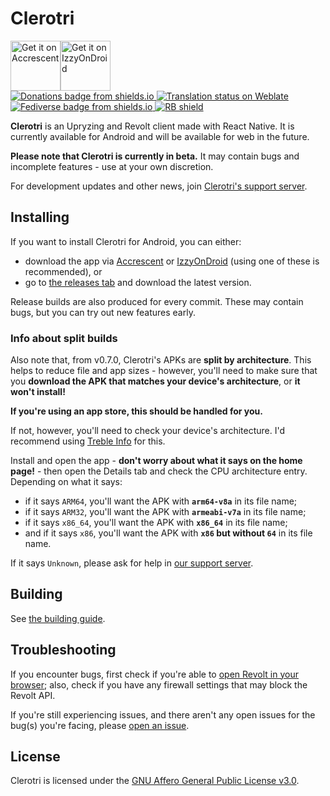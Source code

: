 # Clerotri

<div style="display: flex; align-items: center;">
  <a href="https://accrescent.app/app/app.upryzing.clerotri">
    <img alt="Get it on Accrescent" src="https://accrescent.app/badges/get-it-on.png" height="80">
  </a>
  <a href="https://apt.izzysoft.de/fdroid/index/apk/app.upryzing.clerotri">
    <img alt="Get it on IzzyOnDroid" src="https://gitlab.com/IzzyOnDroid/repo/-/raw/master/assets/IzzyOnDroid.png" height="80">
  </a>
</div>

<div style="flex-direction: row;">
  <a href="https://rexowo.dev/donate/">
    <img src="https://img.shields.io/badge/donations-appreciated-mediumvioletred" alt="Donations badge from shields.io" />
  </a>
  <a href="https://translate.upryzing.app/engage/clerotri/">
    <img src="https://translate.upryzing.app/widgets/clerotri/-/app/svg-badge.svg" alt="Translation status on Weblate" />
  </a>
  <a href="https://lea.pet/@clerotri">
    <img src="https://img.shields.io/badge/fedi-@clerotri@lea.pet-teal" alt="Fediverse badge from shields.io"/>
  </a>
  <a href="https://shields.rbtlog.dev/app.upryzing.clerotri">
    <img src="https://shields.rbtlog.dev/simple/app.upryzing.clerotri" alt="RB shield">
  </a>
</div>

**Clerotri** is an Upryzing and Revolt client made with React Native. It is currently available for Android and will be available for web in the future.

**Please note that Clerotri is currently in beta.** It may contain bugs and incomplete features - use at your own discretion.

For development updates and other news, join [Clerotri's support server][support-server].

## Installing

If you want to install Clerotri for Android, you can either:

- download the app via [Accrescent](https://accrescent.app/app/app.upryzing.clerotri) or [IzzyOnDroid](https://apt.izzysoft.de/fdroid/index/apk/app.upryzing.clerotri) (using one of these is recommended), or
- go to [the releases tab](https://github.com/upryzing/clerotri/releases) and download the latest version.

<!-- You can try Clerotri for web [here](). Note that, as the web version is still under development, some features are only available on Android or may not work as smoothly. You may also see some layout issues. -->

Release builds are also produced for every commit. These may contain bugs, but you can try out new features early.

### Info about split builds

Also note that, from v0.7.0, Clerotri's APKs are **split by architecture**. This helps to reduce file and app sizes - however, you'll need to make sure that you **download the APK that matches your device's architecture**, or **it won't install!**

**If you're using an app store, this should be handled for you.**

If not, however, you'll need to check your device's architecture. I'd recommend using [Treble Info](https://gitlab.com/TrebleInfo/TrebleInfo/-/blob/dev/README.md) for this.

Install and open the app - **don't worry about what it says on the home page!** - then open the Details tab and check the CPU architecture entry. Depending on what it says:

- if it says `ARM64`, you'll want the APK with **`arm64-v8a`** in its file name;
- if it says `ARM32`, you'll want the APK with **`armeabi-v7a`** in its file name;
- if it says `x86_64`, you'll want the APK with **`x86_64`** in its file name;
- and if it says `x86`, you'll want the APK with **`x86` but without `64`** in its file name.

If it says `Unknown`, please ask for help in [our support server][support-server].

## Building

See [the building guide][building].

## Troubleshooting

If you encounter bugs, first check if you're able to [open Revolt in your browser](https://app.revolt.chat); also, check if you have any firewall settings that may block the Revolt API.

If you're still experiencing issues, and there aren't any open issues for the bug(s) you're facing, please [open an issue](https://github.com/upryzing/clerotri/issues).

## License

Clerotri is licensed under the [GNU Affero General Public License v3.0](https://github.com/upryzing/clerotri/blob/main/LICENSE).

[support-server]: https://rvlt.gg/clerotri
[building]: ./docs/dev/building.md
